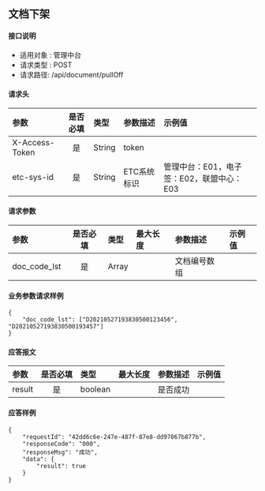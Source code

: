 ## 文档下架

#### 接口说明

* 适用对象 : 管理中台
* 请求类型 : POST
* 请求路径: /api/document/pullOff

#### 请求头
| 参数           | 是否必填 | 类型   | 参数描述    | 示例值                                      |
| :------------- | :------: | :----- | :---------- | :------------------------------------------ |
| X-Access-Token |    是    | String | token       |                                             |
| etc-sys-id     |    是    | String | ETC系统标识 | 管理中台：E01，电子签：E02，联盟中心：E03 |

#### 请求参数
| 参数          | 是否必填 | 类型   | 最大长度 | 参数描述             | 示例值 |
| :------------ | :------: | :----- | :------- | :------------------- | :----- |
| doc_code_lst   |    是    |  Array |          | 文档编号数组 |    |

#### 业务参数请求样例
```
{
    "doc_code_lst": ["D20210527193830500123456", "D20210527193830500193457"]
}
```

#### 应答报文
| 参数      | 是否必填 | 类型    | 最大长度 | 参数描述 | 示例值 |
| :-------- | :------: | :------ | :------- | :------- | ------ |
| result |    是    | boolean |          | 是否成功 |        |

#### 应答样例
``` 
{
    "requestId": "42dd6c6e-247e-487f-87e8-dd97067b877b",
    "responseCode": "000",
    "responseMsg": "成功",
    "data": {
        "result": true 
    }
}
```
